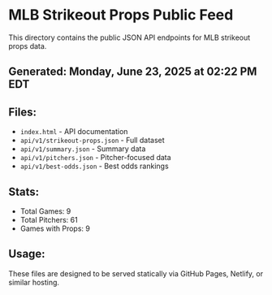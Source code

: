# MLB Strikeout Props Public Feed

This directory contains the public JSON API endpoints for MLB strikeout props data.

## Generated: Monday, June 23, 2025 at 02:22 PM EDT

## Files:
- `index.html` - API documentation
- `api/v1/strikeout-props.json` - Full dataset
- `api/v1/summary.json` - Summary data
- `api/v1/pitchers.json` - Pitcher-focused data  
- `api/v1/best-odds.json` - Best odds rankings

## Stats:
- Total Games: 9
- Total Pitchers: 61
- Games with Props: 9

## Usage:
These files are designed to be served statically via GitHub Pages, Netlify, or similar hosting.
